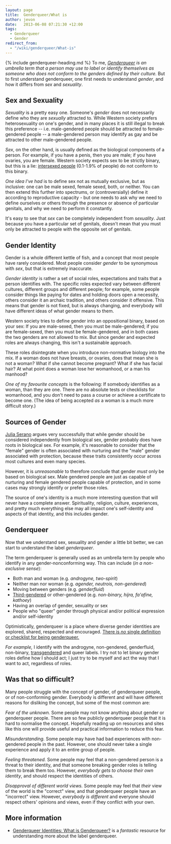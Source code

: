 ```yaml
---
layout: page
title:  Genderqueer/What is
author: jevon
date:   2013-06-08 07:21:30 +12:00
tags:
  - Genderqueer
  - Gender
redirect_from:
  - "/wiki/genderqueer/What-is"
---
```


{% include genderqueer-heading.md %}
To me, _*[Genderqueer](genderqueer.md)* is an umbrella term that a person may use to label or identify themselves as someone who does not conform to the _genders_ defined by their culture._ But to first understand genderqueer, one first needs to understand _gender_, and how it differs from _sex_ and _sexuality_.

## Sex and Sexuality
*Sexuality* is a pretty easy one. Someone's _gender_ does not necessarily define who they are _sexually_ attracted to. While Western society prefers heterosexuality on one's gender, and in many places it is still illegal to break this preference -- i.e. male-gendered people should be attracted to female-gendered people -- a male-gendered person may identify as gay and be attracted to other male-gendered people.

*Sex*, on the other hand, is usually defined as the biological components of a person. For example, if you have a penis, then you are male; if you have ovaries, you are female. Western society expects sex to be strictly binary, but this is a lie: <a href="http://en.wikipedia.org/wiki/Intersex">intersexed people</a> (0.1-1.9% of people) do not conform to this binary.

*One idea I've had* is to define sex not as mutually exclusive, but as inclusive: one can be male sexed, female sexed, both, or neither. You can then extend this further into spectrums, or (controversially) define it according to reproductive capacity - but one needs to ask why we need to define ourselves or others through the presence or absence of particular genitals, and why we need to perform it constantly.

It's easy to see that _sex_ can be completely independent from _sexuality_. Just because you have a particular set of genitals, doesn't mean that you must only be attracted to people with the opposite set of genitals.

## Gender Identity
Gender is a whole different kettle of fish, and a concept that most people have rarely considered. Most people consider _gender_ to be synonymous with _sex_, but that is extremely inaccurate.

_Gender identity_ is rather a set of social roles, expectations and traits that a person identifies with. The specific roles expected vary between different cultures, different groups and different people; for example, some people consider things like paying for dates and holding doors open a necessity, others consider it an archaic tradition, and others consider it offensive. This means that gender is not fixed, but is always changing, and everybody will have different ideas of what gender means to them.

Western society tries to define gender into an oppositional binary, based on your sex: If you are male-sexed, then you must be male-gendered; if you are female-sexed, then you must be female-gendered, and in both cases the two genders are not allowed to mix. But since gender and expected roles are always changing, this isn't a sustainable approach.

These roles disintegrate when you introduce non-normative biology into the mix. If a woman does not have breasts, or ovaries, does that mean she is not a woman? What if she cannot become pregnant? What if she has facial hair? At what point does a woman lose her womanhood, or a man his manhood?

*One of my favourite concepts* is the following: If somebody identifies as a woman, than they are one. There are no absolute tests or checklists for womanhood, and you don't need to pass a course or achieve a certificate to become one. (The idea of being accepted _as_ a woman is a much more difficult story.)

## Sources of Gender
[Julia Serano](genderqueer/resources.md) argues very successfully that while gender should be considered independently from biological sex, gender probably does have roots in biological sex. For example, it's reasonable to consider that the "female" gender is often associated with nurturing and the "male" gender associated with protection, because these traits consistently occur across most cultures and even many species.

However, it is _unreasonable_ to therefore conclude that gender _must_ only be based on biological sex. Male gendered people are just as capable of nurturing and female gendered people capable of protection, and in some cases may strongly identify or prefer those roles.

The source of one's identity is a much more interesting question that will never have a complete answer. Spirituality, religion, culture, experiences, and pretty much everything else may all impact one's self-identity and aspects of that identity, and this includes gender.

## Genderqueer
Now that we understand sex, sexuality and gender a little bit better, we can start to understand the label _genderqueer_.

The term genderqueer is generally used as an umbrella term by people who identify in any gender-nonconforming way. This can include (*in a non-exclusive sense*):

* Both man and woman (e.g. _androgyne, two-spirit_)
* Neither man nor woman (e.g. _agender, neutrois, non-gendered_)
* Moving between genders (e.g. _genderfluid_)
* <a href="http://en.wikipedia.org/wiki/Third_gender">Third-gendered</a> or other-gendered (e.g. _non-binary, hijra, fa'afine, kathoey_)
* Having an overlap of gender, sexuality or sex
* People who "queer" gender through physical and/or political expression and/or self-identity

Optimistically, genderqueer is a place where diverse gender identities are explored, shared, respected and encouraged. [There is *no* single definition or checklist for being genderqueer.](genderqueer/am-i-.md)

*For example,* I identify with the androgyne, non-gendered, genderfluid, non-binary, [transgendered](genderqueer/transgender.md) and queer labels. I try not to let binary gender roles define how I should act; I just try to be myself and act the way that I want to act, regardless of roles.

## Was that so difficult?
Many people struggle with the concept of gender, of genderqueer people, or of non-conforming gender. Everybody is different and will have different reasons for disliking the concept, but some of the most common are:

*Fear of the unknown.* Some people may not know anything about gender or genderqueer people. There are so few publicly genderqueer people that it is hard to normalise the concept. Hopefully reading up on resources and sites like this one will provide useful and practical information to reduce this fear.

*Misunderstanding.* Some people may have had bad experiences with non-gendered people in the past. However, one should never take a single experience and apply it to an entire group of people.

*Feeling threatened.* Some people may feel that a non-gendered person is a threat to their identity, and that someone breaking gender roles is telling them to break them too. However, _everybody gets to choose their own identity_, and should respect the identities of others.

*Disapproval of different world views.* Some people may feel that _their_ view of the world is the "correct" view, and that genderqueer people have an "incorrect" view. However, _everybody is different_ and everyone should respect others' opinions and views, even if they conflict with your own.

## More information

* <a href="http://genderqueerid.com/what-is-gq">Genderqueer Identities: What is Genderqueer?</a> is a _fantastic_ resource for understanding more about the label genderqueer.
